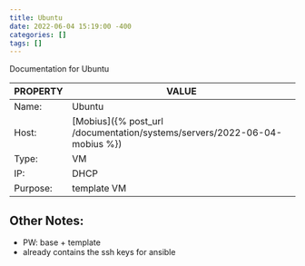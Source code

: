 ```yaml
---
title: Ubuntu
date: 2022-06-04 15:19:00 -400
categories: []
tags: []
---
```


Documentation for Ubuntu

| PROPERTY | VALUE                                                                     |
| -------- | ------------------------------------------------------------------------- |
| Name:    | Ubuntu                                                                    |
| Host:    | [Mobius]({% post_url /documentation/systems/servers/2022-06-04-mobius %}) |
| Type:    | VM                                                                        |
| IP:      | DHCP                                                                      |
| Purpose: | template VM                                                               |

## Other Notes:

- PW: base + template
- already contains the ssh keys for ansible

